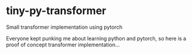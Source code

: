 # tiny-py-transformer
Small transformer implementation using pytorch

Everyone kept punking me about learning python and pytorch,
so here is a proof of concept transformer implementation...
